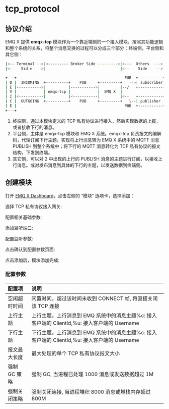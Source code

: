 # tcp\_protocol

## 协议介绍

EMQ X 提供 **emqx-tcp** 模块作为一个靠近端侧的一个接入模块，按照其功能逻辑和整个系统的关系，将整个消息交换的过程可以分成三个部分：终端侧，平台侧和其它侧：

```bash
|<-- Terminal -->|<--------- Broker Side --------->|<---  Others  --->|
|<-    Sid e   ->|                                 |<--    Side    -->|

+---+                                                PUB  +-----------+
| D |  INCOMING  +----------+    PUB     +---------+   -->| subscriber|
| E |----------->|          |----------->|         |--/   +-----------+
| V |            | emqx-tcp |            |  EMQ X  |
| I |<-----------|          |<-----------|         |<--   +-----------+
| C |  OUTGOING  +----------+    PUB     +---------+   \--| publisher |
| E |                                                PUB  +-----------+
+---+
```

1. 终端侧，通过本模块定义的 TCP 私有协议进行接入，然后实现数据的上报，或者接收下行的消息。
2. 平台侧，主体是 emqx-tcp 模块和  EMQ X 系统。emqx-tcp 负责报文的编解码，代理订阅下行主题。实现将上行消息转为 EMQ X 系统中的 MQTT 消息 PUBLISH 到整个系统中；将下行的 MQTT 消息转化为 TCP 私有协议的报文结构，下发到终端。
3. 其它侧，可以对 2 中出现的上行的 PUBLISH 消息的主题进行订阅，以接收上行消息。或对发布消息到具体的下行的主题，以发送数据到终端侧。

## 创建模块

打开 [EMQ X Dashboard](http://127.0.0.1:18083/#/modules)，点击左侧的 “模块” 选项卡，选择添加：

选择 TCP 私有协议接入网关:

配置相关基础参数:

添加监听端口:

配置监听参数:

点击确认到配置参数页面:

点击添加后，模块添加完成: 

### 配置参数

| 配置项 | 说明 |
| :--- | :--- |
| 空闲超时时间 | 闲置时间。超过该时间未收到 CONNECT 帧, 将直接关闭该 TCP 连接 |
| 上行主题 | 上行主题。上行消息到 EMQ 系统中的消息主题%c: 接入客户端的 ClientId,%u: 接入客户端的 Username |
| 下行主题 | 下行主题。上行消息到 EMQ 系统中的消息主题%c: 接入客户端的 ClientId,%u: 接入客户端的 Username |
| 报文最大长度 | 最大处理的单个 TCP 私有协议报文大小 |
| 强制 GC 策略 | 强制 GC, 当进程已处理 1000 消息或发送数据超过 1M |
| 强制关闭策略 | 强制关闭连接, 当进程堆积 8000 消息或堆栈内存超过 800M |

